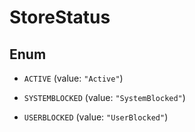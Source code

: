 
# StoreStatus

## Enum


* `ACTIVE` (value: `"Active"`)

* `SYSTEMBLOCKED` (value: `"SystemBlocked"`)

* `USERBLOCKED` (value: `"UserBlocked"`)



